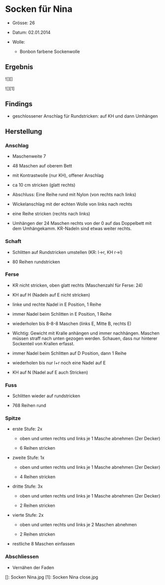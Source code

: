 # Socken für Nina

-   Grösse: 26

-   Datum: 02.01.2014

-   Wolle:

    -   Bonbon farbene Sockenwolle

## Ergebnis

![][]

![][1]

## Findings

-   geschlossener Anschlag für Rundstricken: auf KH und dann Umhängen

## Herstellung

### Anschlag

-   Maschenweite 7

-   48 Maschen auf oberem Bett

-   mit Kontrastwolle (nur KH), offener Anschlag

-   ca 10 cm stricken (glatt rechts)

-   Abschluss: Eine Reihe rund mit Nylon (von rechts nach links)

-   Wickelanschlag mit der echten Wolle von links nach rechts

-   eine Reihe stricken (rechts nach links)

-   Umhängen der 24 Maschen rechts von der 0 auf das Doppelbett mit dem
    Umhängekamm. KR-Nadeln sind etwas weiter rechts.

### Schaft

-   Schlitten auf Rundstricken umstellen (KR: l-\>r, KH r-\>l)

-   80 Reihen rundstricken

### Ferse

-   KR nicht stricken, oben glatt rechts (Maschenzahl für Ferse: 24)

-   KH auf H (Nadeln auf E nicht stricken)

-   linke und rechte Nadel in E Position, 1 Reihe

-   immer Nadel beim Schlitten in E Position, 1 Reihe

-   wiederholen bis 8-8-8 Maschen (links E, Mitte B, rechts E)

-   Wichtig: Gewicht mit Kralle anhängen und immer nachhängen. Maschen
    müssen straff nach unten gezogen werden. Schauen, dass nur hinterer
    Sockenteil von Krallen erfasst.

-   immer Nadel beim Schlitten auf D Position, dann 1 Reihe

-   wiederholen bis nur l+r noch eine Nadel auf E

-   KH auf N (Nadel auf E auch Stricken)

### Fuss

-   Schlitten wieder auf rundstricken

-   768 Reihen rund

### Spitze

-   erste Stufe: 2x

    -   oben und unten rechts und links je 1 Masche abnehmen (2er
        Decker)

    -   6 Reihen stricken

-   zweite Stufe: 1x

    -   oben und unten rechts und links je 1 Masche abnehmen (2er
        Decker)

    -   4 Reihen stricken

-   dritte Stufe: 3x

    -   oben und unten rechts und links je 1 Masche abnehmen (2er
        Decker)

    -   2 Reihen stricken

-   vierte Stufe: 2x

    -   oben und unten rechts und links je 2 Maschen abnehmen

    -   2 Reihen stricken

-   restliche 8 Maschen einfassen

### Abschliessen

-   Vernähen der Faden

  []: Socken Nina.jpg
  [1]: Socken Nina close.jpg
